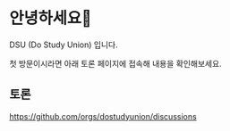 # 안녕하세요👋 

DSU (Do Study Union) 입니다. 

첫 방문이시라면 아래 토론 페이지에 접속해 내용을 확인해보세요.

## 토론
https://github.com/orgs/dostudyunion/discussions
